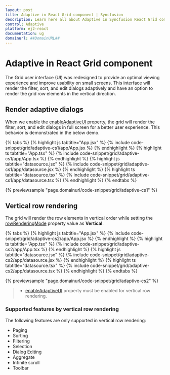 ```yaml
---
layout: post
title: Adaptive in React Grid component | Syncfusion
description: Learn here all about Adaptive in Syncfusion React Grid component of Syncfusion Essential JS 2 and more.
control: Adaptive 
platform: ej2-react
documentation: ug
domainurl: ##DomainURL##
---
```


# Adaptive in React Grid component

The Grid user interface (UI) was redesigned to provide an optimal viewing experience and improve usability on small screens. This interface will render the filter, sort, and edit dialogs adaptively and have an option to render the grid row elements in the vertical direction.

## Render adaptive dialogs

When we enable the [enableAdaptiveUI](https://ej2.syncfusion.com/react/documentation/api/grid/#enableadaptiveui) property, the grid will render the filter, sort, and edit dialogs in full screen for a better user experience. This behavior is demonstrated in the below demo.

{% tabs %}
{% highlight js tabtitle="App.jsx" %}
{% include code-snippet/grid/adaptive-cs1/app/App.jsx %}
{% endhighlight %}
{% highlight ts tabtitle="App.tsx" %}
{% include code-snippet/grid/adaptive-cs1/app/App.tsx %}
{% endhighlight %}
{% highlight js tabtitle="datasource.jsx" %}
{% include code-snippet/grid/adaptive-cs1/app/datasource.jsx %}
{% endhighlight %}
{% highlight ts tabtitle="datasource.tsx" %}
{% include code-snippet/grid/adaptive-cs1/app/datasource.tsx %}
{% endhighlight %}
{% endtabs %}

 {% previewsample "page.domainurl/code-snippet/grid/adaptive-cs1" %}

## Vertical row rendering

The grid will render the row elements in vertical order while setting the [rowRenderingMode](https://ej2.syncfusion.com/react/documentation/api/grid/rowRenderingMode/) property value as **Vertical**.

{% tabs %}
{% highlight js tabtitle="App.jsx" %}
{% include code-snippet/grid/adaptive-cs2/app/App.jsx %}
{% endhighlight %}
{% highlight ts tabtitle="App.tsx" %}
{% include code-snippet/grid/adaptive-cs2/app/App.tsx %}
{% endhighlight %}
{% highlight js tabtitle="datasource.jsx" %}
{% include code-snippet/grid/adaptive-cs2/app/datasource.jsx %}
{% endhighlight %}
{% highlight ts tabtitle="datasource.tsx" %}
{% include code-snippet/grid/adaptive-cs2/app/datasource.tsx %}
{% endhighlight %}
{% endtabs %}

 {% previewsample "page.domainurl/code-snippet/grid/adaptive-cs2" %}

> * [enableAdaptiveUI](https://ej2.syncfusion.com/react/documentation/api/grid/#enableadaptiveui) property must be enabled for vertical row rendering.

### Supported features by vertical row rendering

The following features are only supported in vertical row rendering:

* Paging
* Sorting
* Filtering
* Selection
* Dialog Editing
* Aggregate
* Infinite scroll
* Toolbar
